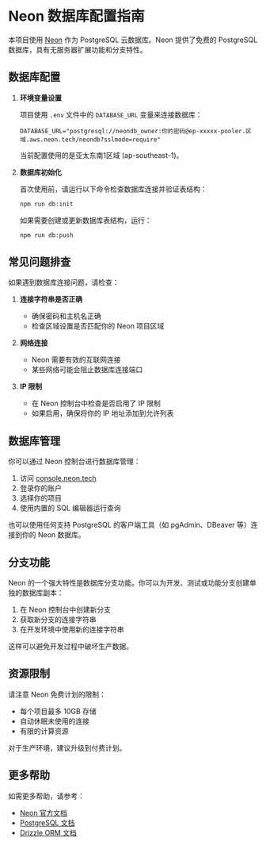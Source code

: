 # Neon 数据库配置指南

本项目使用 [Neon](https://neon.tech) 作为 PostgreSQL 云数据库。Neon 提供了免费的 PostgreSQL 数据库，具有无服务器扩展功能和分支特性。

## 数据库配置

1. **环境变量设置**

   项目使用 `.env` 文件中的 `DATABASE_URL` 变量来连接数据库：

   ```
   DATABASE_URL="postgresql://neondb_owner:你的密码@ep-xxxxx-pooler.区域.aws.neon.tech/neondb?sslmode=require"
   ```

   当前配置使用的是亚太东南1区域 (ap-southeast-1)。

2. **数据库初始化**

   首次使用前，请运行以下命令检查数据库连接并验证表结构：

   ```bash
   npm run db:init
   ```

   如果需要创建或更新数据库表结构，运行：

   ```bash
   npm run db:push
   ```

## 常见问题排查

如果遇到数据库连接问题，请检查：

1. **连接字符串是否正确**
   - 确保密码和主机名正确
   - 检查区域设置是否匹配你的 Neon 项目区域

2. **网络连接**
   - Neon 需要有效的互联网连接
   - 某些网络可能会阻止数据库连接端口

3. **IP 限制**
   - 在 Neon 控制台中检查是否启用了 IP 限制
   - 如果启用，确保将你的 IP 地址添加到允许列表

## 数据库管理

你可以通过 Neon 控制台进行数据库管理：

1. 访问 [console.neon.tech](https://console.neon.tech)
2. 登录你的账户
3. 选择你的项目
4. 使用内置的 SQL 编辑器运行查询

也可以使用任何支持 PostgreSQL 的客户端工具（如 pgAdmin、DBeaver 等）连接到你的 Neon 数据库。

## 分支功能

Neon 的一个强大特性是数据库分支功能。你可以为开发、测试或功能分支创建单独的数据库副本：

1. 在 Neon 控制台中创建新分支
2. 获取新分支的连接字符串
3. 在开发环境中使用新的连接字符串

这样可以避免开发过程中破坏生产数据。

## 资源限制

请注意 Neon 免费计划的限制：

- 每个项目最多 10GB 存储
- 自动休眠未使用的连接
- 有限的计算资源

对于生产环境，建议升级到付费计划。

## 更多帮助

如需更多帮助，请参考：
- [Neon 官方文档](https://neon.tech/docs)
- [PostgreSQL 文档](https://www.postgresql.org/docs/)
- [Drizzle ORM 文档](https://orm.drizzle.team/docs/overview) 